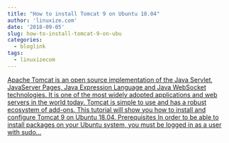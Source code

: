 ```yaml
---
title: "How to install Tomcat 9 on Ubuntu 18.04"
author: 'linuxize.com'
date: '2018-09-05'
slug: how-to-install-tomcat-9-on-ubu
categories:
  - bloglink
tags:
  - linuxizecom
---
```


[Apache Tomcat is an open source implementation of the Java Servlet, JavaServer Pages, Java Expression Language and Java WebSocket technologies. It is one of the most widely adopted applications and web servers in the world today. Tomcat is simple to use and has a robust ecosystem of add-ons. This tutorial will show you how to install and configure Tomcat 9 on Ubuntu 18.04. Prerequisites In order to be able to install packages on your Ubuntu system, you must be logged in as a user with sudo...<click to read more>](https://linuxize.com/post/how-to-install-tomcat-9-on-ubuntu-18-04/)

